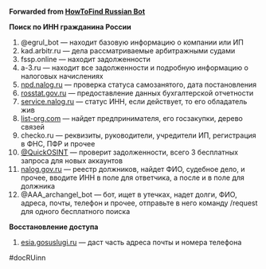 **Forwarded from [HowToFind Russian Bot](https://t.me/HowToFindRU_Robot)**

**Поиск по ИНН гражданина России**

1. @egrul_bot — находит базовую информацию о компании или ИП
2. kad.arbitr.ru — дела рассматриваемые арбитражными судами
3. fssp.online — находит задолженности
4. a-3.ru — находит все задолженности и подробную информацию о налоговых начислениях
5. [npd.nalog.ru](https://npd.nalog.ru/check-status/) — проверка статуса самозанятого, дата постановления
6. [rosstat.gov.ru](https://rosstat.gov.ru/accounting_report) — предоставление данных бухгалтерской отчетности
7. [service.nalog.ru](https://service.nalog.ru/invalid-inn-fl.html) — статус ИНН, если действует, то его обладатель жив
8. [list-org.com](https://www.list-org.com/?search=fio) — найдет предпринимателя, его госзакупки, дерево связей
9. checko.ru — реквизиты, руководители, учредители ИП, регистрация в ФНС, ПФР и прочее
10. [@QuickOSINT](https://t.me/Quick_Intelligence_bot) — проверит задолженности, всего 3 бесплатных запроса для новых аккаунтов
11. [nalog.gov.ru](https://www.nalog.gov.ru/rn77/rso/) — реестр должников, найдет ФИО, судебное дело, и прочее, вводите ИНН в поле для ответчика, а после и в поле для должника 
12. @AAA_archangel_bot — бот, ищет в утечках, надет долги, ФИО, адреса, почты, телефон и прочее, отправьте в него команду /request для одного бесплатного поиска


**Восстановление доступа**

1. [esia.gosuslugi.ru](https://esia.gosuslugi.ru/recovery/) — даст часть адреса почты и номера телефона

#docRUinn